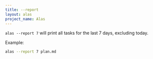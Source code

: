 ```yaml
---
title: --report
layout: alas
project_name: Alas
---
```


`alas --report 7` will print all tasks for the last 7 days, excluding today.

Example:

```bash
alas --report 7 plan.md
```
